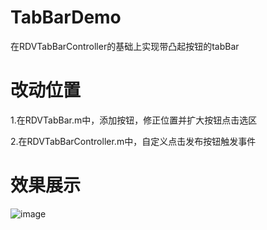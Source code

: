 # TabBarDemo
在RDVTabBarController的基础上实现带凸起按钮的tabBar

# 改动位置
1.在RDVTabBar.m中，添加按钮，修正位置并扩大按钮点击选区

2.在RDVTabBarController.m中，自定义点击发布按钮触发事件

# 效果展示
![image](https://github.com/cocoaniu/TabBarDemo/tree/master/TabBarDemo/screenshot/tabbar.gif)


